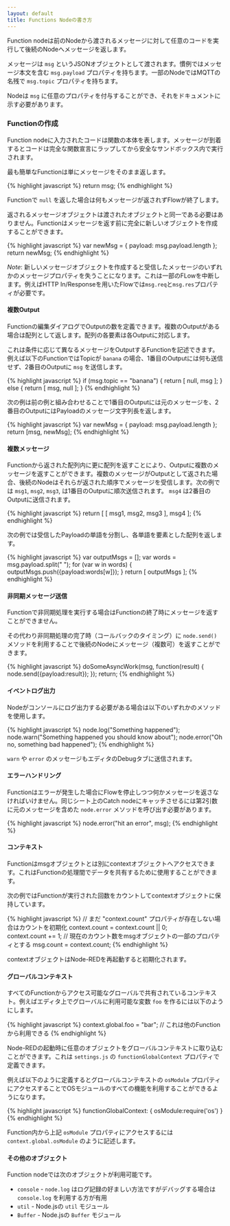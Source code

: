 ```yaml
---
layout: default
title: Functions Nodeの書き方
---
```


Function nodeは前のNodeから渡されるメッセージに対して任意のコードを実行して後続のNodeへメッセージを返します。

メッセージは `msg` というJSONオブジェクトとして渡されます。慣例ではメッセージ本文を含む `msg.payload` プロパティを持ちます。一部のNodeではMQTTの名残で `msg.topic` プロパティを持ちます。

Nodeは `msg` に任意のプロパティを付与することができ、それをドキュメントに示す必要があります。

### Functionの作成

Function nodeに入力されたコードは関数の本体を表します。メッセージが到着するとコードは完全な関数宣言にラップしてから安全なサンドボックス内で実行されます。

最も簡単なFunctionは単にメッセージをそのまま返します。

{% highlight javascript %}
return msg;
{% endhighlight %}

Functionで `null` を返した場合は何もメッセージが返されずFlowが終了します。

返されるメッセージオブジェクトは渡されたオブジェクトと同一である必要はありません。Functionはメッセージを返す前に完全に新しいオブジェクトを作成することができます。

{% highlight javascript %}
var newMsg = { payload: msg.payload.length };
return newMsg;
{% endhighlight %}

<div class="doc-callout"><em>Note</em>: 新しいメッセージオブジェクトを作成すると受信したメッセージのいずれかのメッセージプロパティを失うことになります。これは一部のFLowを中断します。例えばHTTP In/Responseを用いたFlowでは<code>msg.req</code>と<code>msg.res</code>プロパティが必要です。
</div>

#### 複数Output ####

Functionの編集ダイアログでOutputの数を定義できます。複数のOutputがある場合は配列として返します。配列の各要素は各Outputに対応します。

これは条件に応じて異なるメッセージをOutputするFunctionを記述できます。例えば以下のFunctionではTopicが `banana` の場合、1番目のOutputには何も送信せず、2番目のOutputに `msg` を送信します。

{% highlight javascript %}
if (msg.topic == "banana") {
   return [ null, msg ];
} else {
   return [ msg, null ];
}
{% endhighlight %}

次の例は前の例と組み合わせることで1番目のOutputには元のメッセージを、2番目のOutputにはPayloadのメッセージ文字列長を返します。

{% highlight javascript %}
var newMsg = { payload: msg.payload.length };
return [msg, newMsg];
{% endhighlight %}

#### 複数メッセージ ####

Functionから返された配列内に更に配列を返すことにより、Outputに複数のメッセージを返すことができます。複数のメッセージがOutputとして返された場合、後続のNodeはそれらが返された順序でメッセージを受信します。次の例では `msg1`, `msg2`, `msg3`, は1番目のOutputに順次送信されます。 `msg4` は2番目のOutputに送信されます。

{% highlight javascript %}
return [ [ msg1, msg2, msg3 ], msg4 ];
{% endhighlight %}

次の例では受信したPayloadの単語を分割し、各単語を要素とした配列を返します。

{% highlight javascript %}
var outputMsgs = [];
var words = msg.payload.split(" ");
for (var w in words) {
    outputMsgs.push({payload:words[w]});
}
return [ outputMsgs ];
{% endhighlight %}

#### 非同期メッセージ送信

Functionで非同期処理を実行する場合はFunctionの終了時にメッセージを返すことができません。

その代わり非同期処理の完了時（コールバックのタイミング）に `node.send()` メソッドを利用することで後続のNodeにメッセージ（複数可）を返すことができます。

{% highlight javascript %}
doSomeAsyncWork(msg, function(result) {
    node.send({payload:result});
});
return;
{% endhighlight %}

#### イベントログ出力

Nodeがコンソールにログ出力する必要がある場合は以下のいずれかのメソッドを使用します。

{% highlight javascript %}
node.log("Something happened");
node.warn("Something happened you should know about");
node.error("Oh no, something bad happened");
{% endhighlight %}

`warn` や `error` のメッセージもエディタのDebugタブに送信されます。

#### エラーハンドリング

Functionはエラーが発生した場合にFlowを停止しつつ何かメッセージを返さなければいけません。同じシート上のCatch nodeにキャッチさせるには第2引数に元のメッセージを含めた `node.error` メソッドを呼び出す必要があります。

{% highlight javascript %}
node.error("hit an error", msg);
{% endhighlight %}

#### コンテキスト ####

Functionはmsgオブジェクトとは別にcontextオブジェクトへアクセスできます。これはFunctionの処理間でデータを共有するために使用することができます。

次の例ではFunctionが実行された回数をカウントしてcontextオブジェクトに保持しています。

{% highlight javascript %}
// まだ "context.count" プロパティが存在しない場合はカウントを初期化
context.count = context.count || 0;    
context.count += 1;
// 現在のカウント数をmsgオブジェクトの一部のプロパティとする
msg.count = context.count;
{% endhighlight %}

contextオブジェクトはNode-REDを再起動すると初期化されます。

#### グローバルコンテキスト ####

すべてのFunctionからアクセス可能なグローバルで共有されているコンテキスト。例えばエディタ上でグローバルに利用可能な変数 `foo` を作るには以下のようにします。

{% highlight javascript %}
context.global.foo = "bar";   // これは他のFunctionから利用できる
{% endhighlight %}

Node-REDの起動時に任意のオブジェクトをグローバルコンテキストに取り込むことができます。これは `settings.js` の `functionGlobalContext` プロパティで定義できます。

例えば以下のように定義するとグローバルコンテキストの `osModule` プロパティにアクセスすることでOSモジュールのすべての機能を利用することができるようになります。

{% highlight javascript %}
functionGlobalContext: {
    osModule:require('os')
}
{% endhighlight %}

Function内から上記 `osModule` プロパティにアクセスするには `context.global.osModule` のように記述します。

#### その他のオブジェクト ####

Function nodeでは次のオブジェクトが利用可能です。

* `console` - `node.log` はログ記録の好ましい方法ですがデバッグする場合は `console.log` を利用する方が有用
* `util` - Node.jsの `util` モジュール
* `Buffer` - Node.jsの `Buffer` モジュール
